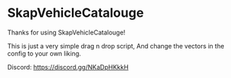 # SkapVehicleCatalouge

Thanks for using SkapVehicleCatalouge!

This is just a very simple drag n drop script, And change the vectors in the config to your own liking.

Discord: https://discord.gg/NKaDpHKkkH